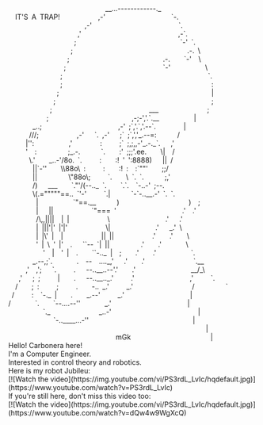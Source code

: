 <!--
<div>
  <img height="160em" src="https://github-readme-stats.vercel.app/api/top-langs/?username=mcarbonera&layout=compact&langs_count=7&theme=merko"/>
</div>
[![Top Langs](https://github-readme-stats.vercel.app/api/top-langs/?username=mcarbonera&hide=java,html,css&theme=radical)](https://github.com/mcarbonera/github-readme-stats)
-->
<div>
                            __...------------._ <br />
  IT'S A TRAP!           ,-'                   `-. <br />
                      ,-'                         `. <br />
                    ,'                            ,-`. <br />
                   ;                              `-' `. <br />
                  ;                                 .-. \ <br />
                 ;                           .-.    `-'  \ <br />
                ;                            `-'          \ <br />
               ;                                          `. <br />
               ;                                           : <br />
              ;                                            | <br />
             ;                                             ; <br />
            ;                            ___              ; <br />
           ;                        ,-;-','.`.__          | <br />
       _..;                      ,-' ;`,'.`,'.--`.        | <br />
      ///;           ,-'   `. ,-'   ;` ;`,','_.--=:      / <br />
     |'':          ,'        :     ;` ;,;,,-'_.-._`.   ,' <br />
     '  :         ;_.-.      `.    :' ;;;'.ee.    \|  / <br />
      \.'    _..-'/8o. `.     :    :! ' ':8888)   || / <br />
       ||`-''    \\88o\ :     :    :! :  :`""'    ;;/ <br />
       ||         \"88o\;     `.    \ `. `.      ;,' <br />
       /)   ___    `."'/(--.._ `.    `.`.  `-..-' ;--. <br />
       \(.="""""==.. `'-'     `.|      `-`-..__.-' `. `. <br />
        |          `"==.__      )                    )  ; <br />
        |   ||           `"=== '                   .'  .' <br />
        /\,,||||  | |           \                .'   .' <br />
        | |||'|' |'|'           \|             .'   _.' \ <br />
        | |\' |  |           || ||           .'    .'    \ <br />
        ' | \ ' |'  .   ``-- `| ||         .'    .'       \ <br />
          '  |  ' |  .    ``-.._ |  ;    .'    .'          `. <br />
       _.--,;`.       .  --  ...._,'   .'    .'              `.__ <br />
     ,'  ,';   `.     .   --..__..--'.'    .'                __/_\ <br />
   ,'   ; ;     |    .   --..__.._.'     .'                ,'     `. <br />
  /    ; :     ;     .    -.. _.'     _.'                 /         ` <br />
 /     :  `-._ |    .    _.--'     _.'                   | <br />
/       `.    `--....--''       _.'                      | <br />
          `._              _..-'                         | <br />
             `-..____...-''                              | <br />
                                                         | <br />
                               mGk                       | <br />
</div>
     
<div>
Hello! Carbonera here! <br />
I'm a Computer Engineer. <br />
Interested in control theory and robotics. <br />
Here is my robot Jubileu: <br />
[![Watch the video](https://img.youtube.com/vi/PS3rdL_LvIc/hqdefault.jpg)](https://www.youtube.com/watch?v=PS3rdL_LvIc)
</div>
  
<div>
If you're still here, don't miss this video too: <br />
[![Watch the video](https://img.youtube.com/vi/PS3rdL_LvIc/hqdefault.jpg)](https://www.youtube.com/watch?v=dQw4w9WgXcQ)
</div>
